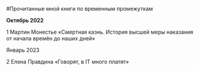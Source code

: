 #Прочитанные мной книги по временным промежуткам

**Октябрь 2022**

1 Мартин Монестье «Смертная казнь. История высшей меры наказания от начала времён до наших дней»

Январь 2023

2 Елена Правдина «Говорят, в IT много платят»
